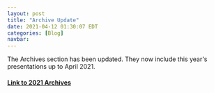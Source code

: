 ```yaml
---
layout: post
title: "Archive Update"
date: 2021-04-12 01:30:07 EDT
categories: [Blog]
navbar: 
---
```


The Archives section has been updated. They now include this year's presentations up to April 2021.

#### [Link to 2021 Archives](/archives/#2021) 
